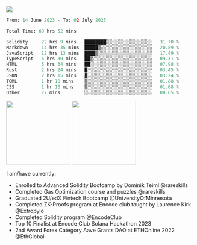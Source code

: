 <div align="left">
<div/> 

<img src="https://wakatime.com/badge/user/39656be6-a34f-44a0-8412-8ef48d72ffb1.svg" />
  
<!--START_SECTION:waka-->

```python
From: 14 June 2023 - To: 02 July 2023

Total Time: 69 hrs 52 mins

Solidity     22 hrs 9 mins   ████████░░░░░░░░░░░░░░░░░   31.70 %
Markdown     14 hrs 35 mins  █████▒░░░░░░░░░░░░░░░░░░░   20.89 %
JavaScript   12 hrs 13 mins  ████▒░░░░░░░░░░░░░░░░░░░░   17.49 %
TypeScript   6 hrs 30 mins   ██▒░░░░░░░░░░░░░░░░░░░░░░   09.31 %
HTML         5 hrs 34 mins   ██░░░░░░░░░░░░░░░░░░░░░░░   07.98 %
Rust         2 hrs 24 mins   █░░░░░░░░░░░░░░░░░░░░░░░░   03.45 %
JSON         2 hrs 15 mins   ▓░░░░░░░░░░░░░░░░░░░░░░░░   03.24 %
TOML         1 hr 18 mins    ▒░░░░░░░░░░░░░░░░░░░░░░░░   01.88 %
CSS          1 hr 10 mins    ▒░░░░░░░░░░░░░░░░░░░░░░░░   01.68 %
Other        27 mins         ░░░░░░░░░░░░░░░░░░░░░░░░░   00.65 %
```

<!--END_SECTION:waka-->
  
<img align="center" height="170" src="https://github-readme-stats-sigma-five.vercel.app/api?username=mmsaki&show_icons=true&bg_color=00000000"/>
<img align="center" height="170" src="https://github-readme-stats-sigma-five.vercel.app/api/top-langs/?username=mmsaki&count_private=true&layout=compact&langs_count=8&hide=jupyter%20notebook"/>
 
<br>
 
I am/have currently:
- Enrolled to Advanced Solidity Bootcamp by Dominik Teiml @rareskills
- Completed Gas Optimization course and puzzles @rareskills
- Graduated 2U/edX Fintech Bootcamp @UniversityOfMinnesota
- Completed ZK-Proofs program at Encode club taught by Laurence Kirk @Extropyio
- Completed Solidity program @EncodeClub
- Top 10 Finalist at Encode Club Solana Hackathon 2023
- 2nd Award Forex Category Aave Grants DAO at ETHOnline 2022 @EthGlobal
